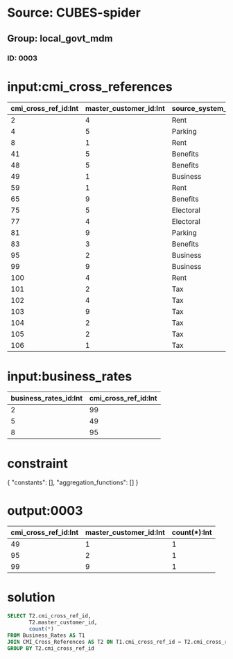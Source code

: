 # Source: CUBES-spider
## Group: local_govt_mdm
### ID: 0003

# input:cmi_cross_references

| cmi_cross_ref_id:Int | master_customer_id:Int | source_system_code:Str |
|---|---|---|
| 2 | 4 | Rent |
| 4 | 5 | Parking |
| 8 | 1 | Rent |
| 41 | 5 | Benefits |
| 48 | 5 | Benefits |
| 49 | 1 | Business |
| 59 | 1 | Rent |
| 65 | 9 | Benefits |
| 75 | 5 | Electoral |
| 77 | 4 | Electoral |
| 81 | 9 | Parking |
| 83 | 3 | Benefits |
| 95 | 2 | Business |
| 99 | 9 | Business |
| 100 | 4 | Rent |
| 101 | 2 | Tax |
| 102 | 4 | Tax |
| 103 | 9 | Tax |
| 104 | 2 | Tax |
| 105 | 2 | Tax |
| 106 | 1 | Tax |

# input:business_rates

| business_rates_id:Int | cmi_cross_ref_id:Int |
|---|---|
| 2 | 99 |
| 5 | 49 |
| 8 | 95 |

# constraint

{
  "constants": [],
  "aggregation_functions": []
}

# output:0003

| cmi_cross_ref_id:Int | master_customer_id:Int | count(*):Int |
|---|---|---|
| 49 | 1 | 1 |
| 95 | 2 | 1 |
| 99 | 9 | 1 |

# solution

```sql
SELECT T2.cmi_cross_ref_id,
       T2.master_customer_id,
       count(*)
FROM Business_Rates AS T1
JOIN CMI_Cross_References AS T2 ON T1.cmi_cross_ref_id = T2.cmi_cross_ref_id
GROUP BY T2.cmi_cross_ref_id
```
